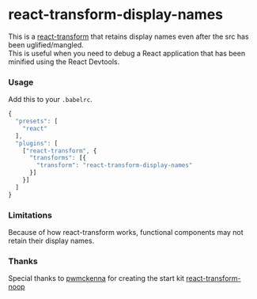 # react-transform-display-names

This is a [react-transform](https://github.com/gaearon/babel-plugin-react-transform) that retains display names even after the src has been uglified/mangled.  
This is useful when you need to debug a React application that has been minified using the React Devtools.

### Usage

Add this to your `.babelrc`. 

```js
{
  "presets": [
    "react"
  ],
  "plugins": [
    ["react-transform", {
      "transforms": [{
        "transform": "react-transform-display-names"
      }]
    }]
  ]
}
```

### Limitations

Because of how react-transform works, functional components may not retain their display names.

### Thanks

Special thanks to [pwmckenna](https://github.com/pwmckenna) for creating the start kit [react-transform-noop](https://github.com/pwmckenna/react-transform-noop)